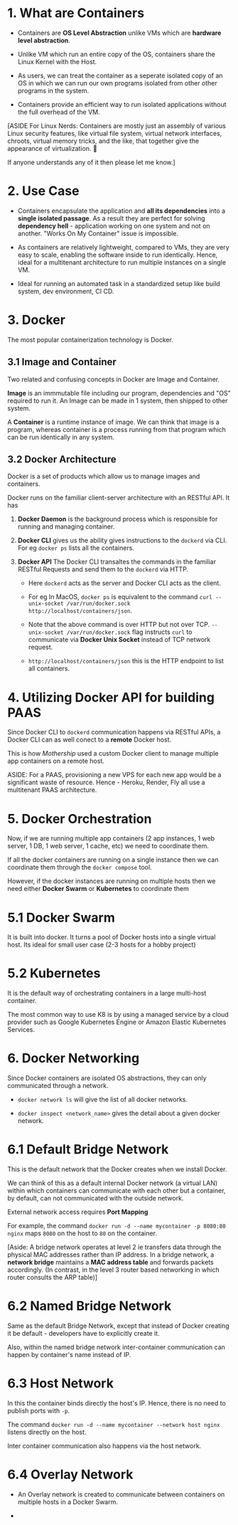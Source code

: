 # 1. What are Containers

- Containers are **OS Level Abstraction** unlike VMs which are **hardware level abstraction**.

- Unlike VM which run an entire copy of the OS, containers share the Linux Kernel with the Host.

- As users, we can treat the container as a seperate isolated copy of an OS in which we can run our own programs isolated from other other programs in the system.

- Containers provide an efficient way to run isolated applications without the full overhead of the VM.

[ASIDE For Linux Nerds: Containers are mostly just an assembly of various Linux security features, like virtual file system, virtual network interfaces, chroots, virtual memory tricks, and the like, that together give the appearance of virtualization.
🤯

If anyone understands any of it then please let me know.]

# 2. Use Case

- Containers encapsulate the application and **all its dependencies** into a **single isolated passage**. As a result they are perfect for solving **dependency hell** - application working on one system and not on another. "Works On My Container" issue is impossible.

- As containers are relatively lightweight, compared to VMs, they are very easy to scale, enabling the software inside to run identically. Hence, ideal for a multitenant architecture to run multiple instances on a single VM.

- Ideal for running an automated task in a standardized setup like build system, dev environment, CI CD.

# 3. Docker

The most popular containerization technology is Docker.

## 3.1 Image and Container

Two related and confusing concepts in Docker are Image and Container.

**Image** is an immmutable file including our program, dependencies and "OS" required to run it. An Image can be made in 1 system, then shipped to other system.

A **Container** is a runtime instance of image. We can think that image is a program, whereas container is a process running from that program which can be run identically in any system.

## 3.2 Docker Architecture

Docker is a set of products which allow us to manage images and containers.

Docker runs on the familiar client-server architecture with an RESTful API. It has

1. **Docker Daemon** is the background process which is responsible for running and managing container.

2. **Docker CLI** gives us the ability gives instructions to the `dockerd` via CLI. For eg `docker ps` lists all the containers.

3. **Docker API** The Docker CLI transaltes the commands in the familiar RESTful Requests and send them to the `dockerd` via HTTP.

   - Here `dockerd` acts as the server and Docker CLI acts as the client.

   - For eg In MacOS, `docker ps` is equivalent to the command `curl --unix-socket /var/run/docker.sock http://localhost/containers/json`.

   - Note that the above command is over HTTP but not over TCP. `--unix-socket /var/run/docker.sock` flag instructs `curl` to communicate via **Docker Unix Socket** instead of TCP network request.

   - `http://localhost/containers/json` this is the HTTP endpoint to list all containers.

# 4. Utilizing Docker API for building PAAS

Since Docker CLI to `dockerd` communication happens via RESTful APIs, a Docker CLI can as well conect to a **remote** Docker host.

This is how _Mothership_ used a custom Docker client to manage multiple app containers on a remote host.

ASIDE: For a PAAS, provisioning a new VPS for each new app would be a significant waste of resource. Hence - Heroku, Render, Fly all use a multitenant PAAS architecture.

# 5. Docker Orchestration

Now, if we are running multiple app containers (2 app instances, 1 web server, 1 DB, 1 web server, 1 cache, etc) we need to coordinate them.

If all the docker containers are running on a single instance then we can coordinate them through the `docker compose` tool.

However, if the docker instances are running on multiple hosts then we need either **Docker Swarm** or **Kubernetes** to coordinate them

# 5.1 Docker Swarm

It is built into docker. It turns a pool of Docker hosts into a single virtual host. Its ideal for small user case (2-3 hosts for a hobby project)

# 5.2 Kubernetes

It is the default way of orchestrating containers in a large multi-host container.

The most common way to use K8 is by using a managed service by a cloud provider such as Google Kubernetes Engine or Amazon Elastic Kubernetes Services.

# 6. Docker Networking

Since Docker containers are isolated OS abstractions, they can only communicated through a network.

- `docker network ls` will give the list of all docker networks.

- `docker inspect <network_name>` gives the detail about a given docker network.

# 6.1 Default Bridge Network

This is the default network that the Docker creates when we install Docker.

We can think of this as a default internal Docker network (a virtual LAN) within which containers can communicate with each other but a container, by default, can not communicated with the outside network.

External network access requires **Port Mapping**

For example, the command `docker run -d --name mycontainer -p 8080:80 nginx` maps `8080` on the host to `80` on the container.

[Aside: A bridge network operates at level 2 ie transfers data through the physical MAC addresses rather than IP address. In a bridge network, a **network bridge** maintains a **MAC address table** and forwards packets accordingly. (In contrast, in the level 3 router based networking in which router consults the ARP table)]

# 6.2 Named Bridge Network

Same as the default Bridge Network, except that instead of Docker creating it be default - developers have to explicitly create it.

Also, within the named bridge network inter-container communication can happen by container's name instead of IP.

# 6.3 Host Network

In this the container binds directly the host's IP. Hence, there is no need to publish ports with `-p`.

The command `docker run -d --name mycontainer --network host nginx` listens directly on the host.

Inter container communication also happens via the host network.

# 6.4 Overlay Network

- An Overlay network is created to communicate between containers on multiple hosts in a Docker Swarm.

-
